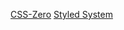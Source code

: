 [CSS-Zero](https://github.com/CraigCav/css-zero)
[Styled System](https://github.com/styled-system/styled-system)